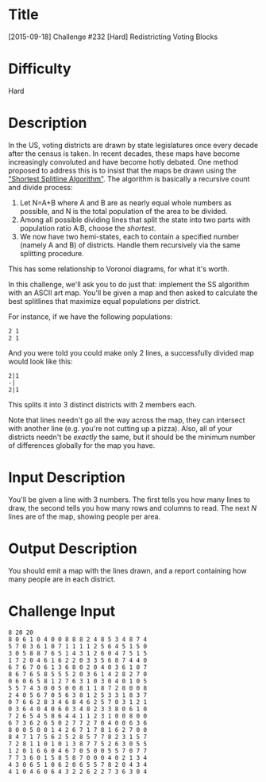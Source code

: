 # Title

[2015-09-18] Challenge #232 [Hard] Redistricting Voting Blocks

# Difficulty

Hard

# Description

In the US, voting districts are drawn by state legislatures once every decade after the census is taken. In recent decades, these maps have become increasingly convoluted and have become hotly debated. One method proposed to address this is to insist that the maps be drawn using the ["Shortest Splitline Algorithm"](http://rangevoting.org/FastShortestSplitline.html). The algorithm is basically a recursive count and divide process:

1. Let N=A+B where A and B are as nearly equal whole numbers as possible, and N is the total population of the area to be divided.
2. Among all possible dividing lines that split the state into two parts with population ratio A:B, choose the *shortest*.
3. We now have two hemi-states, each to contain a specified number (namely A and B) of districts. Handle them recursively via the same splitting procedure.

This has some relationship to Voronoi diagrams, for what it's worth. 

In this challenge, we'll ask you to do just that: implement the SS algorithm with an ASCII art map. You'll be given a map and then asked to calculate the best splitlines that maximize equal populations per district. 

For instance, if we have the following populations:

	2 1
	2 1

And you were told you could make only 2 lines, a successfully divided map would look like this:

	2|1
	-|
	2|1

This splits it into 3 distinct districts with 2 members each. 

Note that lines needn't go all the way across the map, they can intersect with another line (e.g. you're not cutting up a pizza). Also, all of your districts needn't be *exactly* the same, but it should be the minimum number of differences globally for the map you have. 

# Input Description

You'll be given a line with 3 numbers. The first tells you how many lines to draw, the second tells you how many rows and columns to read. The next *N* lines are of the map, showing people per area. 

# Output Description

You should emit a map with the lines drawn, and a report containing how many people are in each district. 

# Challenge Input

	8 20 20 
	8 0 6 1 0 4 0 0 8 8 8 2 4 8 5 3 4 8 7 4
	5 7 0 3 6 1 0 7 1 1 1 1 2 5 6 4 5 1 5 0
	3 0 5 8 8 7 6 5 1 4 3 1 2 6 0 4 7 5 1 5
	1 7 2 0 4 6 1 6 2 2 0 3 3 5 6 8 7 4 4 0
	6 7 6 7 0 6 1 3 6 8 0 2 0 4 0 3 6 1 0 7
	8 6 7 6 5 8 5 5 5 2 0 3 6 1 4 2 8 2 7 0
	0 6 0 6 5 8 1 2 7 6 3 1 0 3 0 4 0 1 0 5
	5 5 7 4 3 0 0 5 0 0 8 1 1 8 7 2 8 0 0 8
	2 4 0 5 6 7 0 5 6 3 8 1 2 5 3 3 1 8 3 7
	0 7 6 6 2 8 3 4 6 8 4 6 2 5 7 0 3 1 2 1
	0 3 6 4 0 4 0 6 0 3 4 8 2 3 3 8 0 6 1 0
	7 2 6 5 4 5 8 6 4 4 1 1 2 3 1 0 0 8 0 0
	6 7 3 6 2 6 5 0 2 7 7 2 7 0 4 0 0 6 3 6
	8 0 0 5 0 0 1 4 2 6 7 1 7 8 1 6 2 7 0 0
	8 4 7 1 7 5 6 2 5 2 8 5 7 7 8 2 3 1 5 7
	7 2 8 1 1 0 1 0 1 3 8 7 7 5 2 6 3 0 5 5
	1 2 0 1 6 6 0 4 6 7 0 5 0 0 5 5 7 0 7 7
	7 7 3 6 0 1 5 8 5 8 7 0 0 0 4 0 2 1 3 4
	4 3 0 6 5 1 0 6 2 0 6 5 5 7 8 2 0 4 3 4
	4 1 0 4 6 0 6 4 3 2 2 6 2 2 7 3 6 3 0 4
